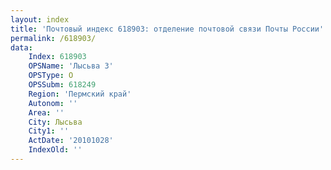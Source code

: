 ```yaml
---
layout: index
title: 'Почтовый индекс 618903: отделение почтовой связи Почты России'
permalink: /618903/
data:
    Index: 618903
    OPSName: 'Лысьва 3'
    OPSType: О
    OPSSubm: 618249
    Region: 'Пермский край'
    Autonom: ''
    Area: ''
    City: Лысьва
    City1: ''
    ActDate: '20101028'
    IndexOld: ''
---
```

